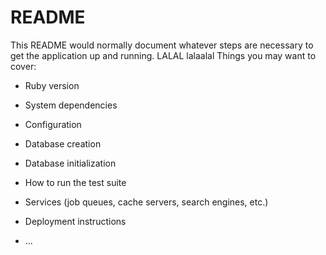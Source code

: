 # README

This README would normally document whatever steps are necessary to get the
application up and running.
LALAL lalaalal
Things you may want to cover:

* Ruby version

* System dependencies

* Configuration

* Database creation

* Database initialization

* How to run the test suite

* Services (job queues, cache servers, search engines, etc.)

* Deployment instructions

* ...
